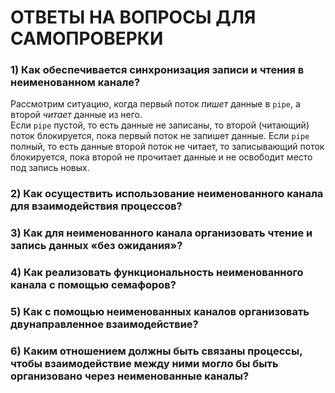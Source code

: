# ОТВЕТЫ НА ВОПРОСЫ ДЛЯ САМОПРОВЕРКИ

### 1) Как обеспечивается синхронизация записи и чтения в неименованном канале?
Рассмотрим ситуацию, когда первый поток *пишет* данные в `pipe`, а второй *читает* данные из него.<br/>
Если `pipe` пустой, то есть данные не записаны, то второй (читающий) поток блокируется, пока первый поток не запишет данные. Если `pipe` полный, то есть данные второй поток не читает, то записывающий поток блокируется, пока второй не прочитает данные и не освободит место под запись новых.

### 2) Как осуществить использование неименованного канала для взаимодействия процессов?

### 3) Как для неименованного канала организовать чтение и запись данных «без ожидания»?

### 4) Как реализовать функциональность неименованного канала с помощью семафоров?

### 5) Как с помощью неименованных каналов организовать двунаправленное взаимодействие?

### 6) Каким отношением должны быть связаны процессы, чтобы взаимодействие между ними могло бы быть организовано через неименованные каналы?

